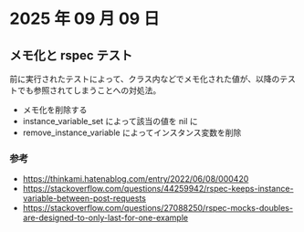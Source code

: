 # 2025 年 09 月 09 日

## メモ化と rspec テスト

前に実行されたテストによって、クラス内などでメモ化された値が、以降のテストでも参照されてしまうことへの対処法。

- メモ化を削除する
- instance_variable_set によって該当の値を nil に
- remove_instance_variable によってインスタンス変数を削除

### 参考

- https://thinkami.hatenablog.com/entry/2022/06/08/000420
- https://stackoverflow.com/questions/44259942/rspec-keeps-instance-variable-between-post-requests
- https://stackoverflow.com/questions/27088250/rspec-mocks-doubles-are-designed-to-only-last-for-one-example
